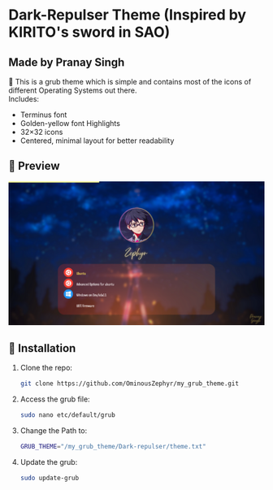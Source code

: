 # Dark-Repulser Theme (Inspired by KIRITO's sword in SAO)
## Made by Pranay Singh

🎨 This is a grub theme which is simple and contains most of the icons of different Operating Systems out there.  
Includes:
- Terminus font
- Golden-yellow font Highlights
- 32×32 icons
- Centered, minimal layout for better readability

## 📸 Preview
![Preview](screenshot.png)

## 🚀 Installation

1. Clone the repo:
   ```bash
   git clone https://github.com/OminousZephyr/my_grub_theme.git
2. Access the grub file:
   ```bash
   sudo nano etc/default/grub
3. Change the Path to:
   ```bash
   GRUB_THEME="/my_grub_theme/Dark-repulser/theme.txt"
4. Update the grub:
   ```bash
   sudo update-grub





